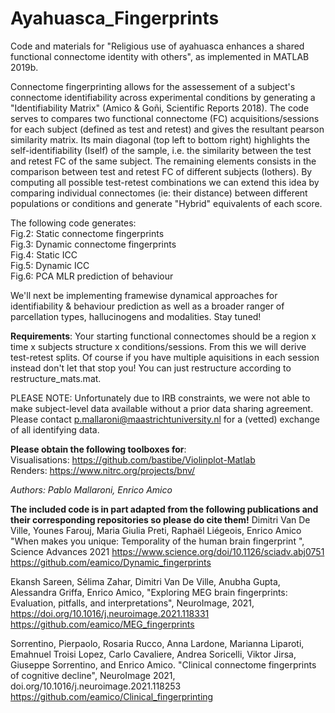# Ayahuasca_Fingerprints
Code and materials for  "Religious use of ayahuasca enhances a shared functional connectome identity with others", as implemented in MATLAB 2019b.

Connectome fingerprinting allows for the assessement of a subject's connectome identifiability across experimental conditions by generating a "Identifiability Matrix" (Amico & Goñi, Scientific Reports 2018). The code serves to compares two functional connectome (FC) acquisitions/sessions for each subject (defined as test and retest) and gives the resultant pearson similarity matrix. Its main diagonal (top left to bottom right) highlights the self-identifiability (Iself) of the sample, i.e. the similarity between the test and retest FC of the same subject. The remaining elements consists in the comparison between test and retest FC of different subjects (Iothers). By computing all possible test-retest combinations we can extend this idea by comparing individual connectomes (ie: their distance) between different populations or conditions and generate "Hybrid" equivalents of each score. 


The following code generates:<br/>
Fig.2: Static connectome fingerprints<br/> 
Fig.3: Dynamic connectome fingerprints<br/> 
Fig.4: Static ICC<br/> 
Fig.5: Dynamic ICC<br/>
Fig.6: PCA MLR prediction of behaviour<br/> 


We'll next be implementing framewise dynamical approaches for identifiability & behaviour prediction as well as a broader ranger of parcellation types, hallucinogens and modalities. Stay tuned! 


**Requirements**:
Your starting functional connectomes should be a region x time x subjects structure x conditions/sessions. From this we will derive test-retest splits. Of course if you have multiple aquisitions in each session instead don't let that stop you! You can just restructure according to restructure_mats.mat.


PLEASE NOTE: Unfortunately due to IRB constraints, we were not able to make subject-level data available without a prior data sharing agreement.  Please contact p.mallaroni@maastrichtuniversity.nl for a (vetted) exchange of all identifying data.


**Please obtain the following toolboxes for**:<br/>
Visualisations: https://github.com/bastibe/Violinplot-Matlab<br/>
Renders: https://www.nitrc.org/projects/bnv/<br/>


_Authors: Pablo Mallaroni, Enrico Amico_



**The included code is in part adapted from the following publications and their corresponding repositories so please do cite them!**
 Dimitri Van De Ville, Younes Farouj, Maria Giulia Preti, Raphaël Liégeois, Enrico Amico "When makes you unique: Temporality of the human brain fingerprint ", Science Advances 2021 https://www.science.org/doi/10.1126/sciadv.abj0751
https://github.com/eamico/Dynamic_fingerprints

Ekansh Sareen, Sélima Zahar, Dimitri Van De Ville, Anubha Gupta, Alessandra Griffa, Enrico Amico, "Exploring MEG brain fingerprints: Evaluation, pitfalls, and interpretations", NeuroImage, 2021, https://doi.org/10.1016/j.neuroimage.2021.118331
https://github.com/eamico/MEG_fingerprints

Sorrentino, Pierpaolo, Rosaria Rucco, Anna Lardone, Marianna Liparoti, Emahnuel Troisi Lopez, Carlo Cavaliere, Andrea Soricelli, Viktor Jirsa, Giuseppe Sorrentino, and Enrico Amico. "Clinical connectome fingerprints of cognitive decline", NeuroImage 2021, doi.org/10.1016/j.neuroimage.2021.118253
https://github.com/eamico/Clinical_fingerprinting
